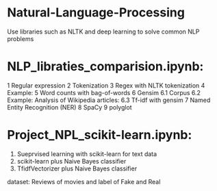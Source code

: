 # Natural-Language-Processing
Use libraries such as NLTK and deep learning to solve common NLP problems



# NLP_libraties_comparision.ipynb:
1  Regular expression
2  Tokenization
3  Regex with NLTK tokenization
4  Example:
5  Word counts with bag-of-words
6  Gensim
6.1  Corpus
6.2  Example: Analysis of Wikipedia articles:
6.3  Tf-idf with gensim
7  Named Entity Recognition (NER)
8  SpaCy
9  polyglot



# Project_NPL_scikit-learn.ipynb:
1. Sueprvised learning with scikit-learn for text data
2. scikit-learn plus Naive Bayes classifier
3. TfidfVectorizer plus Naive Bayes classifier

dataset: 
Reviews of movies and label of Fake and Real
